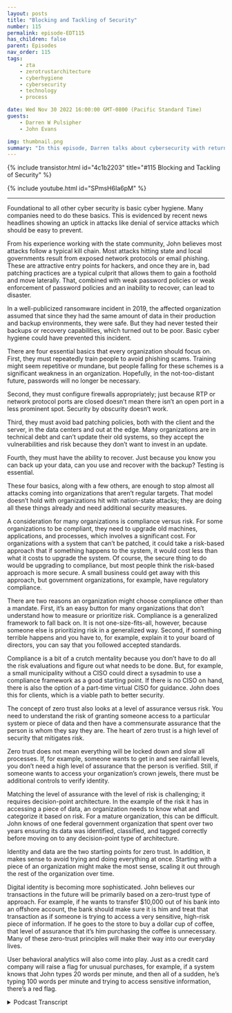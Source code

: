 ```yaml
---
layout: posts
title: "Blocking and Tackling of Security"
number: 115
permalink: episode-EDT115
has_children: false
parent: Episodes
nav_order: 115
tags:
    - zta
    - zerotrustarchitecture
    - cyberhygiene
    - cybersecurity
    - technology
    - process

date: Wed Nov 30 2022 16:00:00 GMT-0800 (Pacific Standard Time)
guests:
    - Darren W Pulsipher
    - John Evans

img: thumbnail.png
summary: "In this episode, Darren talks about cybersecurity with returning guest John Evans, Chief Technology Advisor at World Wide Technology (WWT)."
---
```


{% include transistor.html id="4c1b2203" title="#115 Blocking and Tackling of Security" %}

{% include youtube.html id="SPmsH6Ia6pM" %}

---

Foundational to all other cyber security is basic cyber hygiene. Many companies need to do these basics. This is evidenced by recent news headlines showing an uptick in attacks like denial of service attacks which should be easy to prevent.

From his experience working with the state community, John believes most attacks follow a typical kill chain. Most attacks hitting state and local governments result from exposed network protocols or email phishing. These are attractive entry points for hackers, and once they are in, bad patching practices are a typical culprit that allows them to gain a foothold and move laterally. That, combined with weak password policies or weak enforcement of password policies and an inability to recover, can lead to disaster.

In a well-publicized ransomware incident in 2019, the affected organization assumed that since they had the same amount of data in their production and backup environments, they were safe. But they had never tested their backups or recovery capabilities, which turned out to be poor. Basic cyber hygiene could have prevented this incident.

There are four essential basics that every organization should focus on. First, they must repeatedly train people to avoid phishing scams. Training might seem repetitive or mundane, but people falling for these schemes is a significant weakness in an organization. Hopefully, in the not-too-distant future, passwords will no longer be necessary.

Second, they must configure firewalls appropriately; just because RTP or network protocol ports are closed doesn’t mean there isn’t an open port in a less prominent spot. Security by obscurity doesn’t work.

Third, they must avoid bad patching policies, both with the client and the server, in the data centers and out at the edge. Many organizations are in technical debt and can’t update their old systems, so they accept the vulnerabilities and risk because they don’t want to invest in an update.

Fourth, they must have the ability to recover. Just because you know you can back up your data, can you use and recover with the backup? Testing is essential.

These four basics, along with a few others, are enough to stop almost all attacks coming into organizations that aren’t regular targets. That model doesn’t hold with organizations hit with nation-state attacks; they are doing all these things already and need additional security measures.

A consideration for many organizations is compliance versus risk. For some organizations to be compliant, they need to upgrade old machines, applications, and processes, which involves a significant cost. For organizations with a system that can’t be patched, it could take a risk-based approach that if something happens to the system, it would cost less than what it costs to upgrade the system. Of course, the secure thing to do would be upgrading to compliance, but most people think the risk-based approach is more secure. A small business could get away with this approach, but government organizations, for example, have regulatory compliance.

There are two reasons an organization might choose compliance other than a mandate. First, it’s an easy button for many organizations that don’t understand how to measure or prioritize risk. Compliance is a generalized framework to fall back on. It is not one-size-fits-all, however, because someone else is prioritizing risk in a generalized way.  Second, if something terrible happens and you have to, for example, explain it to your board of directors, you can say that you followed accepted standards.

Compliance is a bit of a crutch mentality because you don’t have to do all the risk evaluations and figure out what needs to be done. But, for example, a small municipality without a CISO could direct a sysadmin to use a compliance framework as a good starting point. If there is no CISO on hand, there is also the option of a part-time virtual CISO for guidance. John does this for clients, which is a viable path to better security.

The concept of zero trust also looks at a level of assurance versus risk. You need to understand the risk of granting someone access to a particular system or piece of data and then have a commensurate assurance that the person is whom they say they are. The heart of zero trust is a high level of security that mitigates risk.

Zero trust does not mean everything will be locked down and slow all processes. If, for example, someone wants to get in and see rainfall levels, you don’t need a high level of assurance that the person is verified. Still, if someone wants to access your organization’s crown jewels, there must be additional controls to verify identity.

Matching the level of assurance with the level of risk is challenging; it requires decision-point architecture. In the example of the risk it has in accessing a piece of data, an organization needs to know what and categorize it based on risk. For a mature organization, this can be difficult. John knows of one federal government organization that spent over two years ensuring its data was identified, classified, and tagged correctly before moving on to any decision-point type of architecture.

Identity and data are the two starting points for zero trust. In addition, it makes sense to avoid trying and doing everything at once. Starting with a piece of an organization might make the most sense, scaling it out through the rest of the organization over time.

Digital identity is becoming more sophisticated. John believes our transactions in the future will be primarily based on a zero-trust type of approach. For example, if he wants to transfer $10,000 out of his bank into an offshore account, the bank should make sure it is him and treat that transaction as if someone is trying to access a very sensitive, high-risk piece of information. If he goes to the store to buy a dollar cup of coffee, that level of assurance that it’s him purchasing the coffee is unnecessary. Many of these zero-trust principles will make their way into our everyday lives.

User behavioral analytics will also come into play. Just as a credit card company will raise a flag for unusual purchases, for example, if a system knows that John types 20 words per minute, and then all of a sudden, he’s typing 100 words per minute and trying to access sensitive information, there’s a red flag.


<details>
<summary> Podcast Transcript </summary>

<p>﻿1</p>
<p>Hello, this is Darren Pulsipher, chiefsolution.</p>
<p>Architect of public sector at Intel.</p>
<p>And welcome to Embracing</p>
<p>Digital Transformation,where we investigate effective change,leveraging people.</p>
<p>Process and technology.</p>
<p>On today's episode,</p>
<p>Blocking and Tackling of cybersecuritywith special guest John Evans from WWT.</p>
<p>John, welcome back to the show.</p>
<p>Thank you very much for having me back.</p>
<p>I had a great time last time and lookingforward to talk with you again today.</p>
<p>Well, todaywe're expanding things a little bit.</p>
<p>Well, kind of.</p>
<p>We're actually narrowing things downto cyber securitybecause we you teased me last time.</p>
<p>You teased me last time with the sharedcybersecurity model on cloud.</p>
<p>I said, John, we got to talk about cybersecurity in general.</p>
<p>There's so much tounpack here.</p>
<p>But let's first start by was talk aboutjust basic cyber hygiene, just the basics.</p>
<p>Where do you see a lot of companiesthat are failing in cyber hygieneand where do you see companiesthat are doingcyber hygienewell and what does that look like?</p>
<p>Yeah, so I think it's a great topic and,you know,foundational to all the other cyber stuffthat that that we do.</p>
<p>So it's probably a good placeto start the conversation.</p>
<p>You know, when you think cyber hygiene,it's those basic cyberthings that we all need to be doing.</p>
<p>But unfortunately,not everyone's always doing them.</p>
<p>And I think that that's been evidencedby news headlines recently.</p>
<p>You know, there's it'syou know, there's there'sthere's been an uptickeven just in distributeddenial of service attacks, somethingthat should be relatively easy to do.</p>
<p>I mean, those have been around forever.</p>
<p>We know how to defeat those, right?</p>
<p>Yeah. It's in some cloud services.</p>
<p>It's clickinga button, you know, it's, it's.</p>
<p>But I think cyber hygiene,it isn't always the cool, kind of sexycybersecurity thing happening.</p>
<p>So sometimes it doesn't get the,the view, you know, thethe level of the level of importanceisn't paid on it,that maybe it should be in a lot of cases.</p>
<p>And that's unfortunate.</p>
<p>You know, I used to be the CSOfor the state of Marylandand I still stay prettywell plugged in with the state.</p>
<p>So, so community.</p>
<p>And I think I can say relatively certainthat most attacksfollow a common kill chain.</p>
<p>So if you think about most attackshitting state and local government,it's exposed network protocolslike expose RTP, maybe somemaybe somebody put some RTP in a boxto make it easierfor them to get in to do maintenancewhen they're not not in the officemight have been forgot forgotten aboutbut that exposed networkprotocol is open to to the Internet.</p>
<p>Perhaps, and providesa real attractive entry pointfor hackers to get at once once they're inthat patch.</p>
<p>And practices are typically a culpritthat allows them to be ableto gain a foothold,start to move, move laterally.</p>
<p>Now you combine that with weakpassword policiesor weak enforcement of password policiesand then an inability to recover.</p>
<p>I was involved directly ina very large cyber incident that happenedin 2019.</p>
<p>So people can go back,they can read the headlines, whatever.</p>
<p>You can figure it outreally, really easily.</p>
<p>What it was probably.</p>
<p>But basically it was a ransomware attackwhere the affected organizationthey basically kind of said, well,we know thatwe've got the same amount of datain our production environmentand in our backup environment.</p>
<p>Therefore we must be good.</p>
<p>But they never testedtheir backups, never tested recovering.</p>
<p>So poor, poor recovery capabilities.</p>
<p>But yeah, it's a fairly common kill chain.</p>
<p>They get in from one or two places,mostly either email, which.</p>
<p>Phishing attacks.</p>
<p>Write phishing attacksor expose net network protocols.</p>
<p>There's very oftensome poor patch compliancetype of component to itand then an inability to recover.</p>
<p>So cyber hygiene is still very important.</p>
<p>We need to be, I think, putting moreemphasis on it, you know, in the future.</p>
<p>You know, this reminds me of I remember</p>
<p>I played football in high school.</p>
<p>I rememberwe had a horrible, horrible gameand we had all the talent in the world.</p>
<p>And the coach said, back to basics, man,back to basics, blocking and tackling.</p>
<p>And I hated that week.</p>
<p>That was a miserable weekbecause it was the same thingover and over again until we got it right.</p>
<p>So that sounds like if we were to saythe blocking and tacklingof cybersecurity arephishing.</p>
<p>Right?</p>
<p>Right.</p>
<p>Making sure that you're trainingpeople on phishing.</p>
<p>We get this intel all the time.</p>
<p>I get phishing.</p>
<p>I like to sayit just wants me to take more trainingbecause I'm, you know, fish bait, right?</p>
<p>That's me. Right?</p>
<p>I'm like, oh, that looks interesting.</p>
<p>Now I'm learning it takes me some time.</p>
<p>But so training your people on phishingis, number one,exposing network protocol.</p>
<p>So this is configuring your firewallsappropriately, basically, right.</p>
<p>Having something in front of themif you're going to have them.</p>
<p>Yeah.</p>
<p>I don't care if it's VPN or but don'tbut don't have it just exposed andyou know, one of the things that we foundwas, you know,</p>
<p>I'd go into agencies and say, you knowwhat, we're going to do a full port scan.</p>
<p>They would show me portscans of the standard ports and say, well,we don't have anything exposed.</p>
<p>And it's like, well.</p>
<p>No, I.</p>
<p>You mean 22 was closed in 80.</p>
<p>Yeah, just. In four for three.</p>
<p>Yeah. Those are the ones you closed.</p>
<p>Just because your standard, you know,</p>
<p>RTP or network protocol ports are closeddoesn't mean somebody couldn'thave put it somewhere else.</p>
<p>And we very often would find thatthat was the case.</p>
<p>So securitybiosecurity doesn't doesn't doesn't work.</p>
<p>I like how you said that because a lot ofpeople rely on security by obscurity.</p>
<p>But that doesn't it doesn't work.</p>
<p>No, not at all.</p>
<p>I mean, especially now with all the toolsthat that hackers have out there,even scripts, script kiddies aremuch more sophisticated probablythan they were just a few years ago.</p>
<p>There's so many tools out there, so manyscanners available.</p>
<p>Nobody's just lookingat the standard ports anymore.</p>
<p>Yeah, another thing that you saw,the third one was bad patching policies.</p>
<p>You're talking about client patching,but also in the server,in the data centers as well.</p>
<p>And even out on the edge, right?</p>
<p>Oh, absolutely.</p>
<p>Absolutely.</p>
<p>We have you know,</p>
<p>I imagine there's a lot of organizationsthat have we were talking abouttechnical debt last time a little bit.</p>
<p>Yeah.</p>
<p>And I imaginethere's a lot of organizationsthat have acquired a lot of technical debtin certain systems,and now they're at a pointwhere they can't even update those systemsbecause.</p>
<p>The software has been eold, right?</p>
<p>Yeah.</p>
<p>So they know that they have to run on thisoutdated operating systemthat has all these vulnerabilitiesassociated with it.</p>
<p>And it's just a risk that they acceptbecause they don't have or theythey don't want to invest the moneyinto updating this system.</p>
<p>It's a large undertaking, perhaps, butso they're just sitting out thereas known vulnerabilities.</p>
<p>So would you say if and the other.</p>
<p>I want to quickly go over the other ones.</p>
<p>I want to kind of the weakpassword policy.</p>
<p>I totally get it. I'm horrible at this.</p>
<p>If you hack one of my passwords, you canfigure out all the other ones guaranteed.</p>
<p>And it doesn't take long.</p>
<p>So we need to do a better job at password.</p>
<p>But can we get rid of passwords?</p>
<p>I know that's a whole nother story,but and this goes into digital identity,which we're going to talk aboutanother time.</p>
<p>That'd be great.</p>
<p>Yeah.</p>
<p>I'm I'm hoping that that we canin the not too distant future.</p>
<p>I think there's a lot of organizationthat are still going to be reluctantto give up their passwords.</p>
<p>But I think that agood intermediate step is MFA everything.</p>
<p>MFA everything.</p>
<p>Yeah, I think MFAeverything is a great intermediate step.</p>
<p>And then hopefully that will take usto the promised land of of Passwordless.</p>
<p>Which would, which would be nice.</p>
<p>And the last one I think is, isreally important, the ability to recover.</p>
<p>And I love how you said, yeah,oh you back things up.</p>
<p>Can you actually use the backup rightnow? Well, I've never tested it.</p>
<p>I don't know. Right.</p>
<p>Yeah.</p>
<p>I mean, when this big eventhappened in 2019, they foundthey didn't have a lotof their organizational structures,so they had the raw data.</p>
<p>Yeah, but then. Yeah, yeah.</p>
<p>What a nightmare, you know.</p>
<p>Oh, we don't have the right accountsto access that,that dataor the applications don't have the right.</p>
<p>There's, there's a whole list ofwould you say if Idid these four basic things, how,how much of the security issuesthat I'm having inmy organization would go away?</p>
<p>I think it depends on the typeof organization that you're in.</p>
<p>I think if you're talking aboutand maybe it's not for wewe chose to hit on four I think.</p>
<p>Yeah,those are the four. Of the most important.</p>
<p>Yeah.</p>
<p>But you know, maybe it's, you know,six or seven things, it's certainlyless than ten probably that we couldreally come up with a solid list and say,you know, if you're an organizationthat isn't getting hit with zero daytype threats, that isn't getting hitwith nation state type attacks,we can stop, you know,</p>
<p>I mean, you could probablystop 98, 99% of attackscoming into your organization.</p>
<p>If you do these half dozen things.</p>
<p>Well, that that model doesn't hold true.</p>
<p>If you're talking about three letteragencies, you know.</p>
<p>They better be doing all those thingsalready.</p>
<p>Anyway, that's that's that's true.</p>
<p>That's a good point.</p>
<p>I'm sure that they are.</p>
<p>But there's a lot more resources beingthrown at those types of organizations.</p>
<p>So that model doesn't hold truefor for those types of organizations.</p>
<p>But if you're talking aboutmost state,local education, small businesses,those types of things probably holdspretty, pretty true, I would say.</p>
<p>No. Very cool.</p>
<p>All right.</p>
<p>So you mentioned one thingand it was around patching.</p>
<p>Now, this is really interestingbecause this ties usinto our second topic,which is really compliance versus risk.</p>
<p>And the reason I tie this to patching alittle bit, because you mentioned before,</p>
<p>I may havemachines that I can't patch anymore.</p>
<p>So now you got a wayto be compliant.</p>
<p>I would have to upgrade all those machinesand upgrade applicationsand change my process.</p>
<p>Big cost,but what is the real risk involved?</p>
<p>So there's this this push and pullon compliance and risk.</p>
<p>And if I am completely compliant,does that mean that I'm completely secure?</p>
<p>Then there's all these questions</p>
<p>I've got in my in my head.</p>
<p>So teach me.</p>
<p>Oh, great, John.</p>
<p>Well, so you brought upan interesting use case for itbecause that's not one that peopletypically think of when they think of orwhen they start discussions on complianceversus risk.</p>
<p>What you kind of brought up is a use casewhere compliance mightpotentially lead you to the better place,which isn't a use case.</p>
<p>What I mean by that is if I've got asystem that</p>
<p>I'm unable to to patch,</p>
<p>I could make a riskbased approach that says, you know what,if something bad happens to the system,the cost of that bad thing happeningcosts me more.</p>
<p>Or I'm sorry,the costs are going upand it costs me less than what it's goingto cost me to actually update the systemin order to patch it.</p>
<p>Therefore,</p>
<p>I might just let that bad thing happen,or I might just run the risk ofof having that that that bad thing happenin that case compliant being,you know, I would be out of complianceif I tried to get into compliance.</p>
<p>It may be validfrom a risk based approach,but the more secure thing to dowould be to be compliant in that case,which is an odd kind of call out the way,because most people think ofthe risk basedapproach as being more securethan than compliance.</p>
<p>Either way, they are certainly different.</p>
<p>I think that that example shows showsthat they're different,you know, a lot of times.</p>
<p>So I have to doboth is what you're telling me.</p>
<p>I can't just I can't just say</p>
<p>I'm going to using a risk basedapproach and you can't just say</p>
<p>I'm doing a compliance based approach.</p>
<p>Well,so if you're if you're a private industry,if you're a small business,you could probably get awaywith just a risk based approach.</p>
<p>Most government organizationscan't just rely on a riskbecause there are compliance issuesor complianceregulatory compliancethat they have to adhere to. So</p>
<p>I think, you know,if we have to prioritize one or the other,a risk based approach is probablythe better choice for most cases.</p>
<p>Even in the case that we were justtalking about, about not patching,yeah, you'd be more securewith a compliance based approach,but you could also arguethat you've wasted moneyby using a compliance based approach.</p>
<p>So for a business, it's probably not the,the, the, the best decision.</p>
<p>But, you know,if you look at there's,there's been a tax out there releasedinto the wild that were,you know, rated very lowon the CD Cvss scoring.</p>
<p>And if thoseif someone had been using more of a riskbased approach, they would say, you knowwhat, we're seeing an uptick in the damagebeing done by these types of attacks,remote code executable,some of those other factors.</p>
<p>And you could use those.</p>
<p>You'd also look at your internalorganization and say, you know,what do I have?</p>
<p>What what dataand how sensitive is that data?</p>
<p>That is susceptibleto this type of an attack?</p>
<p>Do I have mitigating controlsin front of it?</p>
<p>Therefore, I don't need to prioritizeit quite as quite as high. Sousing that risk based approachwill allow you to, one,really spend your moneywhere it needs to be spentand focus your resources,where they should be focusedultimately with the goal of making itmore secure in the long run. But,you know, it'sit's it's really about in a lot ofand I would say it's mostly reallyabout that prioritizationof your resources and your moneybeing able to make a risk based decision.</p>
<p>So why even do compliancedoes it every and no, it's anhonest question why it why is governmentbecause it sounds like maybe compliancemight just bea heavy handedway of doing riskor someone's already decidedthis is too risky so you can't do it.</p>
<p>Yeah.</p>
<p>I mean, I think it's two reasons.</p>
<p>I think one is it'sit's somewhat of an easy buttonfor a lot of organizations.</p>
<p>If organizations don't understandhow to prioritize risk or how to measurerisk, it's very difficult.</p>
<p>So then you can fall back on a compliancebased type of an approach where they havesort of generalized risk for youin some sort of framework,because that's really what they're tryingto do in a lot of the cases.</p>
<p>They feel like the CIS, where theyprioritize the different controls,they're sort of trying to prioritize riskfor you, but in a very generalized way.</p>
<p>It's not a one size.</p>
<p>It shouldn't be a one size fits all.</p>
<p>They're kind of tryingto make it do that, but.</p>
<p>But their lead.</p>
<p>I see where you're sayingthey're leading you down a path today.</p>
<p>Are these types of things are risky,right?</p>
<p>You need to pay attention to these thingsand put some kind of risk measureagainst it.</p>
<p>Yeah.</p>
<p>So, you know, the other thing isit gives you a sort of a CIA position.</p>
<p>If you say, well, I followed these,</p>
<p>I follow national standardsand something bad happens, you can fallback on that when you're tryingto explain it to your board of directorsor trying to explain it to the governoror whoever you need to toto explain that that that issue, too.</p>
<p>And then thirdly, and probablythe biggest reason it's done withingovernment is because you have to do itaccording to some mandate.</p>
<p>So like state, local government,if you want your money from CMSto pay for your billion dollar</p>
<p>Medicaid system, you have to be compliantwith Marcy if you're not and you may notget your your your your funding.</p>
<p>And that's a huge amount of fundingcoming into the States. So.</p>
<p>Gotcha.</p>
<p>Well, in general, do youdo you believe that some of thesesecurity frameworks or standards, dothey help the industry as a whole,or do you see them as a crutch that,oh, I just did the complianceand that's good enough.</p>
<p>Where are you seeing that vetting?</p>
<p>Yeah, I thinkthere's a little bitof the crutch mentality.</p>
<p>I think there you know, if you look at,you know, saying it's a way to kind ofcover yourself, that that that goes backto the kind of crutch mentality, I think.</p>
<p>And then I think there's a little bit of</p>
<p>I don't want to call it laziness,a little bit of, you know,this is good enough.</p>
<p>I do this.</p>
<p>I don't have to spend the timedoing all of my risk evaluationsand really figuring things outfor what needs to be done.</p>
<p>I can just kind of followthis, this, this, this playbook.</p>
<p>So, yeah,</p>
<p>I would say I think in some waysit is a bit of a crutch having it's a.</p>
<p>Little morelet's say that I'm a small municipality,going to a compliance frameworkmay be a good start for me because I don't</p>
<p>I can't afford a C, so I just have this,you know,this sysadmin that says he likes security.</p>
<p>I can point him in this direction and saythere is a good starting point for you.</p>
<p>Right?</p>
<p>I mean, they're not all bad.</p>
<p>Yeah.</p>
<p>I mean, you know, another thingto consider and I actually do this for</p>
<p>I have a call later todayor think about it.</p>
<p>I think I moved to tomorrow actually, butso through WWTand this isn't this wasn't plannednot trying to create a picturebut you know I do virtual</p>
<p>CSO types of engagements.</p>
<p>So there's a county I'm meeting with thisweek to talk to them aboutwhere we're kicking off the engagementactually.</p>
<p>So, you know, the contractsbeen signed, everything. Sobut we actually do some,some pieces of work.</p>
<p>I do somedirectly with some different customers.</p>
<p>So I would say, you know,if you don't have the staff on hand,it doesn't have to be hundredsof thousands of dollars either to getsome part of part time of a virtual saw.</p>
<p>So we'll be able to help walkyou through sort ofsome of these risk basedand prioritization of of activities.</p>
<p>You know, so, I mean, I would say thatthat's a a a feasible pathmaybe for some of these municipalitiesalso to kind of take.</p>
<p>Great.</p>
<p>All right.</p>
<p>Let's talk a little bit.</p>
<p>Let's extend this risk basedto zero trust,because all that's all the buzz right now.</p>
<p>Zero trust is zero trust.</p>
<p>My product has zero trust,but I have a lot of ideas around thisand strong opinions about zerotrust, philosophy and principles,which I think is more important than zerotrust architecture.</p>
<p>And you and I talked about this before,and that's the same.</p>
<p>But really, when you look at Zero Trust,you're really looking at levelof assurance versus level of risk as well.</p>
<p>That's a great way to say it.</p>
<p>There's a you need to know the levelof risk with somebody or with a setwith with access to a particular systemor piece of data in you to understandwhat the risk could bewith granting access to that, if,you know,could it be disclosed or altered.</p>
<p>So you need to understand the riskand then you need to have a commensuratelevel of assurance that what's tryingto access the person or system,trying to access that that that datais who they say they areand they're supposed to have access.</p>
<p>So it's exactly what you just said.</p>
<p>It's risk of accessing somethingand assurance that I.</p>
<p>Know who that other personor entity really is.</p>
<p>Entity is and that they're supposedto have access to it. Yeah.</p>
<p>So would you say that's it in zero trust?</p>
<p>Zero Trust is high level of assurancemitigated by risk.</p>
<p>Mitigated mitigates risk.</p>
<p>That's a yeah.</p>
<p>I mean at the heart of zerotrust that's, that's what zero.</p>
<p>I mean that's really sort of what it is.</p>
<p>It's that security decisionpoint architecture that saysbased on the level of riskassociated with accessing this thing,</p>
<p>I am going to put more stringent controlsor more stringently evaluate,make sure that I have a higher levelof assurancethat this entity is who they say they areand that they're supposed to be accessingthis data.</p>
<p>So people talk about zero trust.</p>
<p>I think they get you know,</p>
<p>I think it's a term that some peopleare a little overwhelmed by at times.</p>
<p>But at the heart of it,that's really all it is.</p>
<p>So if we think practically, you know, ifif I've got somebodywho's trying to to get in to see,you know, rainfall levels,</p>
<p>I don't need to verify thatwith much level of,you know,very highlevel of assurancethat person is who they say they are,that they're supposedto have access to that data.</p>
<p>But if it's my crown jewels,</p>
<p>I need to make surethat there are some additional controlsput on that to really make surethat this person is who they say they'rein, that they're supposed to have access.</p>
<p>I really like how you describe that,because when I first heard about</p>
<p>Zero Trust, I thought, Oh,they're going to lock everything downand everything is going to havetemporal access.</p>
<p>I mean, I only have accessfor a short period of timeand high assurance on everything and knowthat this is going to be ridiculous.</p>
<p>Because if I do want to find outhow much it rained last night,they have to authenticate who I am.</p>
<p>And I can only look for 30 seconds.</p>
<p>I mean, that's just not reasonable.</p>
<p>So I love how you said that.</p>
<p>It is.</p>
<p>It's not</p>
<p>I don't trust anyone all the time.</p>
<p>It's I'm weighingthat assurance with the risk involvedin accessing an asset or data.</p>
<p>And you're the only one</p>
<p>I've heard really talk about it that way.</p>
<p>So you should write a book.</p>
<p>John Okay.</p>
<p>You made it so easy to understand.</p>
<p>Frankly.</p>
<p>No, thank you.</p>
<p>I try to.</p>
<p>That'syou know,you're not always going to have the luxuryof being able to explain it to peoplelike yourself who are, you know,very knowledgeable, very educatedin the technologies.</p>
<p>If that's the philosophy, the principles.</p>
<p>Right.</p>
<p>Matching thelevel of assurance with the level of risk.</p>
<p>How about implementing that? Is that hard?</p>
<p>Are there tools that I can just use todaythat let me do that effectively?</p>
<p>Or does this meana completely re architecture of the waythat I do access managementand the way that I doeverything that I've been doingfor 30 years, 40 years even?</p>
<p>Yeah.</p>
<p>So there's a lot to unpack in therein that question.</p>
<p>I'm going to sort of try to take it pieceby piece or say at a pretty high levelbecause there's a lot of depth,a lot of places you can go.</p>
<p>That was a big question to answer,sort of.</p>
<p>Is it hard? I mean, it can be.</p>
<p>I think it depends on the levelof maturity of your organization.</p>
<p>One of we talked aboutthe risk associated withaccessing a piece of dataas a as an example.</p>
<p>If my organization doesn't know what data</p>
<p>I have out thereand if I can't categorize that data,if I can't assign a riskscoring basically to that data,then it can be real.</p>
<p>It can be real hardbecause I know a pretty maturefederal government organizationtalking to their CTO.</p>
<p>They spent over two yearsjust making sure that they have their dataidentified, classified, taggedcorrectly before they moved on toany sort of the decisionpoint type of architecture. Soso it sounds likethe first thing you have to do isidentify your data and classify it,but sounds like that'sone of the first steps.</p>
<p>Yeah, it's it's definitely one of them.</p>
<p>You know, identityand data are probably the two big thingsthat you want to start start off with.</p>
<p>If you don't have a good handleon your identitiesand you don't havea good handle on your data,you can run those tracks in parallel,and you probably shouldbecause both of those can take quite upquite a bit of timeto get them into a placeto really move you to towardszero zero trust.</p>
<p>The other thing I would say ismaybepick up a piece of your organization.</p>
<p>Don't try to boilthe ocean. Don't do everything over.</p>
<p>Yeah, maybe pick a piece of itand work through it there.</p>
<p>Get some muscle memory work,working through it thereand then start kind of scaling that outto other pieces of of your organization.</p>
<p>It's interesting.</p>
<p>You threw in identity again.</p>
<p>Yeah, no identity.</p>
<p>Yeah.</p>
<p>This is a big topicthen I digital identity and.</p>
<p>Yeah well you know it's interesting too so</p>
<p>I'm going totransition if it's okay with with with youso digital identityyou mentioned that digital identityif you think about,you know, digital identity,we have identity proofing,making sure that this person iswho they say they are.</p>
<p>You know, we're getting intomore sophisticated ways of doing that.</p>
<p>But if we think about howthis all plays out in the future, move,move it moving forward,</p>
<p>I think our identities are going to bealmost based on our transactions.</p>
<p>I should say, in the real world,are going to be based on the zerotrust type of an approach.</p>
<p>So as a for instance, if I need toor, you know, if John is transferring$10,000, let's say, out of his bankaccount to an offshore accountsomewhere, mymy bank should make real search for that.</p>
<p>This is me trying to make thatmake the transaction just as if someone'strying to access some very sensitivehigh risk piece of information.</p>
<p>Whereas if I'm going to the storeand buying a cup of coffee,you may not need the same levelof assurance that that, you know,it's actually</p>
<p>John who's who's making this transaction,the impact, therisk associated withit is much lower in those cases. So</p>
<p>I think we're going to see a lot ofa lot of the principlesthat we're learning and or that we'redeveloping around zero trust,making their way into our everyday.</p>
<p>Life or day lives as.</p>
<p>We start to stop doing more of theof the digital identity type oftype type of framework.</p>
<p>You know,something else just popped into my head.</p>
<p>It's not just the one eventeitherthat you have to be able to identify.</p>
<p>And this is where I think we're goingto start seeing some interesting playsin a I and access over over time.</p>
<p>If Darren's acts if Darren buyscoffee every day at a certain placewhich I don't drink coffee so that shouldraise red alarms everywhere.</p>
<p>But we already see thiswith credit card transactions.</p>
<p>If I do something outside of the ordinaryof my normal buying patterns,they flag it, right.</p>
<p>We should see the same sorts of thingswhen I'm accessing data as wellinside at different classification levels,because I think you and I both know</p>
<p>I can gathera bunch of data from unclassified areasand one piece of datafrom classified areaand create top secret data. Yep.</p>
<p>And have situational awarenessthat no one else would have,which would make me a threat in that case.</p>
<p>So I think I think we're going to seean extensionto zero trust to a</p>
<p>I don't know what you would call it,but it's almost like what is your access?</p>
<p>What is your zero trust access over time?</p>
<p>And are youis that developing some kind of a threat?</p>
<p>I mean, user behavioral analytics,</p>
<p>UVA is hugely important.</p>
<p>We you're talking aboutthe concept of zero trust.</p>
<p>And, you know, that's that'spart of what you're talking about there isyeah I know some of thatsome of the super principles ofif the system is keeping trackand it notices that John Hunt impacts,you know,per minute in in the system.</p>
<p>And he's that's been pretty steady overthe course of his of his tenure there.</p>
<p>And all of a sudden.</p>
<p>He's talked for 100 words per minute.</p>
<p>Yeah, I'm type</p>
<p>And I'm trying to accessone of the most sensitive thingsthat my account has access to.</p>
<p>You know, that that that's a that's.</p>
<p>A really good that's a really good point.</p>
<p>Hey, John, this has beenabsolutely wonderful, very enlightening.</p>
<p>Thank you again for coming on the show.</p>
<p>And of course, we're going to talkabout digital identity.</p>
<p>So you got to come backor you're going to come back for me.</p>
<p>I would love to.</p>
<p>I would love to.</p>
<p>I've had a great time talking with youboth times now.</p>
<p>Digital identity is something that</p>
<p>I'm near and dear to me.</p>
<p>It's something I've been,you know, learning more and more about.</p>
<p>So I would love to come in and talktalk with you more about that.</p>
<p>Sounds great.</p>
<p>Thanks again, John.</p>
<p>And I can't wait to talk to you again.</p>
<p>Looking forward to it. Thank you.</p>
<p>Thank you for listening to Embracing</p>
<p>Digital Transformation today.</p>
<p>If you enjoyed our podcast,give it five stars on your favoritepodcast and site or YouTube channel.</p>
<p>You can find out more informationabout embracing digital transformationand embracingdigital.org.</p>
<p>Until nexttime, go out and do something wonderful.</p>

</details>
